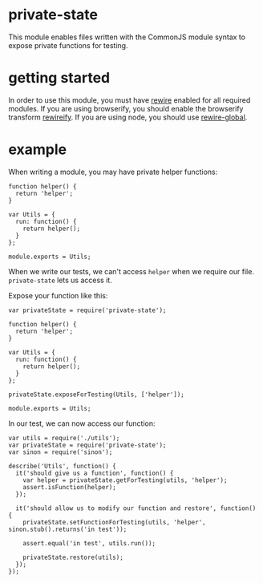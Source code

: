 # private-state

This module enables files written with the CommonJS module syntax to expose private functions for testing.

# getting started

In order to use this module, you must have [rewire](https://github.com/jhnns/rewire) enabled for all required modules. If you are using browserify, you should enable the browserify transform [rewireify](https://github.com/i-like-robots/rewireify). If you are using node, you should use [rewire-global](https://github.com/TheSavior/rewire-global).

# example
When writing a module, you may have private helper functions:

```
function helper() {
  return 'helper';
}

var Utils = {
  run: function() {
    return helper();
  }
};

module.exports = Utils;
```

When we write our tests, we can't access `helper` when we require our file. `private-state` lets us access it.

Expose your function like this:
```
var privateState = require('private-state');

function helper() {
  return 'helper';
}

var Utils = {
  run: function() {
    return helper();
  }
};

privateState.exposeForTesting(Utils, ['helper']);

module.exports = Utils;
```

In our test, we can now access our function:

```
var utils = require('./utils');
var privateState = require('private-state');
var sinon = require('sinon');

describe('Utils', function() {
  it('should give us a function', function() {
    var helper = privateState.getForTesting(utils, 'helper');
    assert.isFunction(helper);
  });

  it('should allow us to modify our function and restore', function() {
    privateState.setFunctionForTesting(utils, 'helper', sinon.stub().returns('in test'));

    assert.equal('in test', utils.run());

    privateState.restore(utils);
  });
});
```
